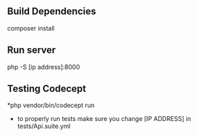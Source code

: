 ## Build Dependencies 
composer install 

## Run server
php -S [ip address]:8000

## Testing Codecept

*php vendor/bin/codecept run
* to properly run tests make sure you change [IP ADDRESS] in tests/Api.suite.yml
